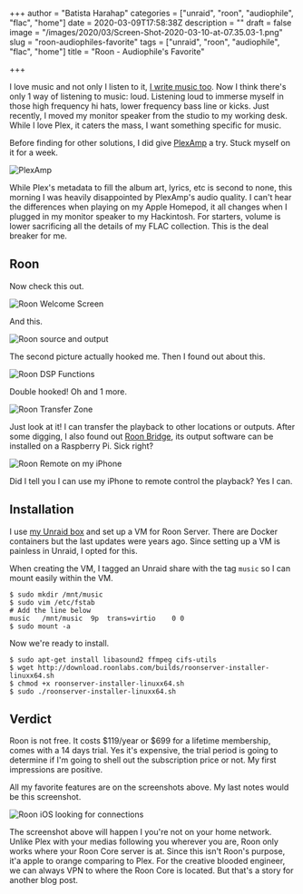 +++
author = "Batista Harahap"
categories = ["unraid", "roon", "audiophile", "flac", "home"]
date = 2020-03-09T17:58:38Z
description = ""
draft = false
image = "/images/2020/03/Screen-Shot-2020-03-10-at-07.35.03-1.png"
slug = "roon-audiophiles-favorite"
tags = ["unraid", "roon", "audiophile", "flac", "home"]
title = "Roon - Audiophile's Favorite"

+++


I love music and not only I listen to it, [I write music too](https://open.spotify.com/artist/6Nn2qZBx1PYKgh88LvxfN8). Now I think there's only 1 way of listening to music: loud. Listening loud to immerse myself in those high frequency hi hats, lower frequency bass line or kicks. Just recently, I moved my monitor speaker from the studio to my working desk. While I love Plex, it caters the mass, I want something specific for music.

Before finding for other solutions, I did give [PlexAmp](https://plexamp.com/) a try. Stuck myself on it for a week.

![PlexAmp](/content/images/2020/03/Screen-Shot-2020-03-10-at-07.15.13.png)

While Plex's metadata to fill the album art, lyrics, etc is second to none, this morning I was heavily disappointed by PlexAmp's audio quality. I can't hear the differences when playing on my Apple Homepod, it all changes when I plugged in my monitor speaker to my Hackintosh. For starters, volume is lower sacrificing all the details of my FLAC collection. This is the deal breaker for me.

## Roon

Now check this out.

![Roon Welcome Screen](/content/images/2020/03/roonfront.jpg)

And this.

![Roon source and output](/content/images/2020/03/Screen-Shot-2020-03-10-at-07.28.20.png)

The second picture actually hooked me. Then I found out about this.

![Roon DSP Functions](/content/images/2020/03/Screen-Shot-2020-03-10-at-07.33.40.jpg)

Double hooked! Oh and 1 more.

![Roon Transfer Zone](/content/images/2020/03/Screen-Shot-2020-03-10-at-07.35.03.png)

Just look at it! I can transfer the playback to other locations or outputs. After some digging, I also found out [Roon Bridge](https://kb.roonlabs.com/RoonBridge), its output software can be installed on a Raspberry Pi. Sick right?

![Roon Remote on my iPhone](/content/images/2020/03/IMG_2441.jpg)

Did I tell you I can use my iPhone to remote control the playback? Yes I can.

## Installation

I use [my Unraid box](https://bango29.com/supernas-with-unraid-at-home/) and set up a VM for Roon Server. There are Docker containers but the last updates were years ago. Since setting up a VM is painless in Unraid, I opted for this.

When creating the VM, I tagged an Unraid share with the tag `music` so I can mount easily within the VM.

```
$ sudo mkdir /mnt/music
$ sudo vim /etc/fstab
# Add the line below
music	/mnt/music	9p	trans=virtio	0 0
$ sudo mount -a
```

Now we're ready to install.

```
$ sudo apt-get install libasound2 ffmpeg cifs-utils
$ wget http://download.roonlabs.com/builds/roonserver-installer-linuxx64.sh
$ chmod +x roonserver-installer-linuxx64.sh
$ sudo ./roonserver-installer-linuxx64.sh
```

## Verdict

Roon is not free. It costs $119/year or $699 for a lifetime membership, comes with a 14 days trial. Yes it's expensive, the trial period is going to determine if I'm going to shell out the subscription price or not. My first impressions are positive.

All my favorite features are on the screenshots above. My last notes would be this screenshot.

![Roon iOS looking for connections](/content/images/2020/03/IMG_2442.jpg)

The screenshot above will happen I you're not on your home network. Unlike Plex with your medias following you wherever you are, Roon only works where your Roon Core server is at. Since this isn't Roon's purpose, it'a apple to orange comparing to Plex. For the creative blooded engineer, we can always VPN to where the Roon Core is located. But that's a story for another blog post.
